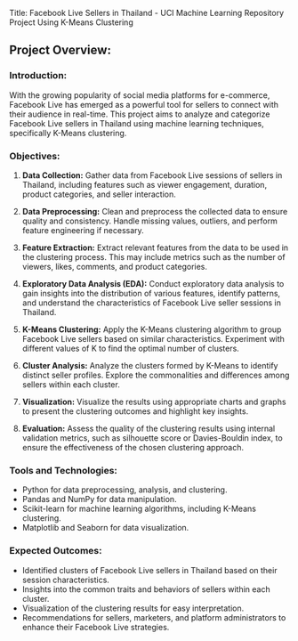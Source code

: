 Title: Facebook Live Sellers in Thailand - UCI Machine Learning Repository Project Using K-Means Clustering

## Project Overview:

### Introduction:
With the growing popularity of social media platforms for e-commerce, Facebook Live has emerged as a powerful tool for sellers to connect with their audience in real-time. This project aims to analyze and categorize Facebook Live sellers in Thailand using machine learning techniques, specifically K-Means clustering.

### Objectives:
1. **Data Collection:** Gather data from Facebook Live sessions of sellers in Thailand, including features such as viewer engagement, duration, product categories, and seller interaction.

2. **Data Preprocessing:** Clean and preprocess the collected data to ensure quality and consistency. Handle missing values, outliers, and perform feature engineering if necessary.

3. **Feature Extraction:** Extract relevant features from the data to be used in the clustering process. This may include metrics such as the number of viewers, likes, comments, and product categories.

4. **Exploratory Data Analysis (EDA):** Conduct exploratory data analysis to gain insights into the distribution of various features, identify patterns, and understand the characteristics of Facebook Live seller sessions in Thailand.

5. **K-Means Clustering:** Apply the K-Means clustering algorithm to group Facebook Live sellers based on similar characteristics. Experiment with different values of K to find the optimal number of clusters.

6. **Cluster Analysis:** Analyze the clusters formed by K-Means to identify distinct seller profiles. Explore the commonalities and differences among sellers within each cluster.

7. **Visualization:** Visualize the results using appropriate charts and graphs to present the clustering outcomes and highlight key insights.

8. **Evaluation:** Assess the quality of the clustering results using internal validation metrics, such as silhouette score or Davies-Bouldin index, to ensure the effectiveness of the chosen clustering approach.
### Tools and Technologies:
- Python for data preprocessing, analysis, and clustering.
- Pandas and NumPy for data manipulation.
- Scikit-learn for machine learning algorithms, including K-Means clustering.
- Matplotlib and Seaborn for data visualization.

### Expected Outcomes:
- Identified clusters of Facebook Live sellers in Thailand based on their session characteristics.
- Insights into the common traits and behaviors of sellers within each cluster.
- Visualization of the clustering results for easy interpretation.
- Recommendations for sellers, marketers, and platform administrators to enhance their Facebook Live strategies.
